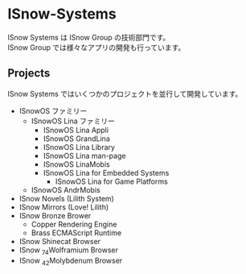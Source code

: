 # ISnow-Systems
ISnow Systems は ISnow Group の技術部門です。  
ISnow Group では様々なアプリの開発も行っています。

## Projects
ISnow Systems ではいくつかのプロジェクトを並行して開発しています。  

- ISnowOS ファミリー
  - ISnowOS Lina ファミリー
    - ISnowOS Lina Appli
    - ISnowOS GrandLina
    - ISnowOS Lina Library
    - ISnowOS Lina man-page
    - ISnowOS LinaMobis
    - ISnowOS Lina for Embedded Systems
      - ISnowOS Lina for Game Platforms
  - ISnowOS AndrMobis
- ISnow Novels (Lilith System)
- ISnow Mirrors (Love! Lilith)
- ISnow Bronze Brower
  - Copper Rendering Engine
  - Brass ECMAScript Runtime
- ISnow Shinecat Browser
- ISnow <sub>74</sub>Wolframium Browser
- ISnow <sub>42</sub>Molybdenum Browser
